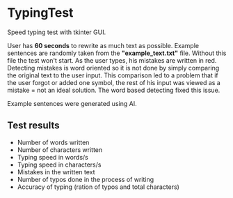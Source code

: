 # TypingTest

Speed typing test with tkinter GUI.

User has **60 seconds** to rewrite as much text as possible. Example sentences are randomly taken from the **"example_text.txt"** file. Without this file the test won't start. As the user types, his mistakes are written in red. Detecting mistakes is word oriented so it is not done by simply comparing the original text to the user input. This comparison led to a problem that if the user forgot or added one symbol, the rest of his input was viewed as a mistake = not an ideal solution. The word based detecting fixed this issue.

Example sentences were generated using AI.

## Test results
- Number of words written
- Number of characters written
- Typing speed in words/s
- Typing speed in characters/s
- Mistakes in the written text
- Number of typos done in the process of writing
- Accuracy of typing (ration of typos and total characters)
